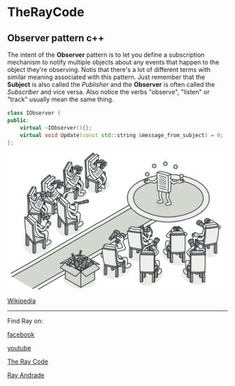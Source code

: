 # TheRayCode
## Observer pattern c++

The intent of the **Observer** pattern is to let you define a subscription mechanism to notify multiple objects about any events that happen to the object they're observing.
Notis that there's a lot of different terms with similar meaning associated with this pattern. 
Just remember that the **Subject** is also called the *Publisher* and the **Observer** is often called the *Subscriber* and vice versa.
Also notice the verbs "observe", "listen" or "track" usually mean the same thing.
```c++
class IObserver {
public:
    virtual ~IObserver(){};
    virtual void Update(const std::string &message_from_subject) = 0;
};
```
![Mediator](/UMLs/images/Observer/Observer-1.png)

[Wikipedia](https://en.wikipedia.org/wiki/Observer_pattern)

----------------------------------------------------------------------------------------------------

Find Ray on:

[facebook](https://www.facebook.com/TheRayCode/)

[youtube](https://www.youtube.com/user/AndradeRay/)

[The Ray Code](https://www.RayAndrade.com)

[Ray Andrade](https://www.RayAndrade.org)
